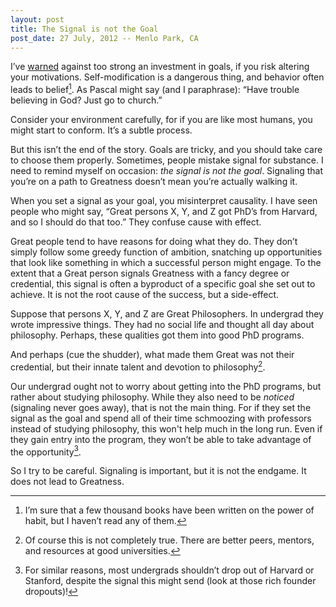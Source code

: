 ```yaml
---
layout: post
title: The Signal is not the Goal
post_date: 27 July, 2012 -- Menlo Park, CA
---
```


I’ve
[warned](http://ethanfast.com/2011/05/the-artful-mastering-of-goals/)
against too strong an investment in goals, if you risk altering your
motivations. Self-modification is a dangerous thing, and behavior often
leads to belief[^1]. As Pascal might say (and I paraphrase): “Have
trouble believing in God? Just go to church.”

Consider your environment carefully, for if you are like most humans,
you might start to conform. It’s a subtle process.

But this isn’t the end of the story. Goals are tricky, and you should
take care to choose them properly. Sometimes, people mistake signal for
substance. I need to remind myself on occasion: *the signal is not the
goal*. Signaling that you’re on a path to Greatness doesn’t mean you’re
actually walking it.

When you set a signal as your goal, you misinterpret causality. I have
seen people who might say, “Great persons X, Y, and Z got PhD’s from Harvard,
and so I should do that too.” They confuse cause with effect.

Great people tend to have reasons for doing
what they do. They don’t simply follow some greedy function of ambition,
snatching up opportunities that look like something in which a
successful person might engage. To the extent that a Great person
signals Greatness with a fancy degree or credential, this signal is
often a byproduct of a specific goal she set out to achieve. It is not
the root cause of the success, but a side-effect.

Suppose that persons X, Y, and Z are Great Philosophers. In undergrad
they wrote impressive things. They had no social life
and thought all day about philosophy. Perhaps, these qualities got them
into good PhD programs.

And perhaps (cue the shudder), what made them Great was not their credential,
but their innate talent and devotion to philosophy[^2].

Our undergrad ought not to worry about getting into the PhD programs,
but rather about studying philosophy. While they also need to be
*noticed* (signaling never goes away), that is not the main thing. For
if they set the signal as the goal and
spend all of their time schmoozing with professors instead of studying
philosophy, this won't help much in the long run. Even if they gain
entry into the program, they won’t be able to take advantage of the
opportunity[^3].

So I try to be careful. Signaling is important, but it is not the
endgame. It does not lead to Greatness.

[^1]: I’m sure that a few thousand books have been written on the power of habit, but I haven’t read any of them.

[^2]: Of course this is not completely true. There are better peers, mentors, and resources at good universities.

[^3]: For similar reasons, most undergrads shouldn’t drop out of Harvard or Stanford, despite the signal this might send (look at those rich founder dropouts)!
